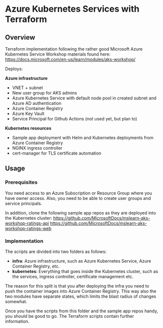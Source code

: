 # Azure Kubernetes Services with Terraform

## Overview
Terraform implementation following the rather good Microsoft Azure Kubernetes Service Workshop materials found here: https://docs.microsoft.com/en-us/learn/modules/aks-workshop/

Deploys:

__Azure infrastructure__
- VNET + subnet
- New user group for AKS admins
- Azure Kubernetes Service with default node pool in created subnet and Azure AD authentication
- Azure Container Registry
- Azure Key Vault
- Service Principal for Github Actions (not used yet, but plan to)

__Kubernetes resources__
- Sample app deployment with Helm and Kubernetes deployments from Azure Container Registry
- NGINX ingress controller
- cert-manager for TLS certificate automation

## Usage

### Prerequisites
You need access to an Azure Subscription or Resource Group where you have owner access. Also, you need to be able to create user groups and service principals.

In addition, clone the following sample app repos as they are deployed into the Kubernetes cluster:
https://github.com/MicrosoftDocs/mslearn-aks-workshop-ratings-api
https://github.com/MicrosoftDocs/mslearn-aks-workshop-ratings-web

### Implementation

The scripts are divided into two folders as follows:
* __infra__: Azure infrastructure, such as Azure Kubernetes Service, Azure Container Registry, etc.
* __kubernetes__: Everything that goes inside the Kubernetes cluster, such as the services, ingress controller, certificate management etc.

The reason for this split is that you after deploying the infra you need to push the container images into Azure Container Registry. This way also the two modules have separate states, which limits the blast radius of changes somewhat.

Once you have the scripts from this folder and the sample app repos handy, you should be good to go. The Terraform scripts contain further information.